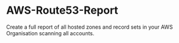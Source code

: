 # AWS-Route53-Report
Create a full report of all hosted zones and record sets in your AWS Organisation scanning all accounts.
